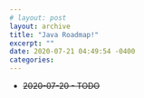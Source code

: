 ```yaml
---
# layout: post
layout: archive
title: "Java Roadmap!"
excerpt: ""
date: 2020-07-21 04:49:54 -0400
categories: 
---
```


- ~~2020-07-20 - TODO~~
